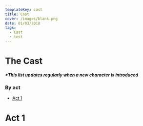 ```yaml
---
templateKey: cast
title: Cast
cover: /images/blank.png
date: 01/03/2018
tags:
  - Cast
  - test
---
```

# The Cast

##### \*This list updates regularly when a new character is introduced

### By act
- [Act 1](#act1)

# Act 1


